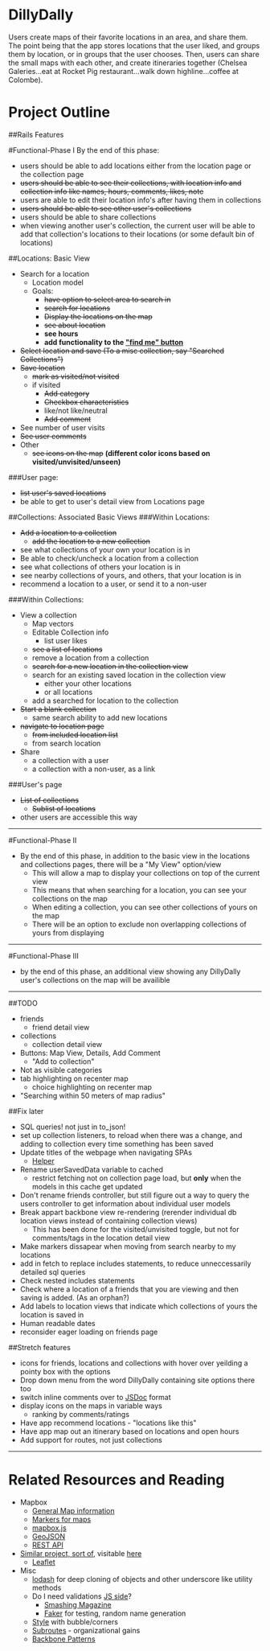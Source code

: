 DillyDally
===

Users create maps of their favorite locations in an area, and share them. The point being that the app stores locations that the user liked, and groups them by location, or in groups that the user chooses. Then, users can share the small maps with each other, and create itineraries together (Chelsea Galeries…eat at Rocket Pig restaurant…walk down highline…coffee at Colombe).

Project Outline
===
##Rails Features

#Functional-Phase I
By the end of this phase:

* users should be able to add locations either from the location page or the collection page
* ~~users should be able to see their collections, with location info and collection info like names, hours, comments, likes, note~~
* users are able to edit their location info's after having them in collections
* ~~users should be able to see other user's collections~~
* users should be able to share collections
* when viewing another user's collection, the current user will be able to add that collection's locations to their locations (or some default bin of locations)


##Locations: Basic View
* Search for a location
	* Location model
	* Goals:
		* ~~have option to select area to search in~~
		* ~~search for locations~~
		* ~~Display the locations on the map~~
		* ~~see about location~~
		* **see hours**
		* **add functionality to the ["find me" button](http://www.mapbox.com/mapbox.js/example/v1.0.0/geolocation/)**
* ~~Select location and save (To a misc collection, say "Searched Collections")~~
* ~~Save location~~
	* ~~mark as visited/not visited~~
	* if visited
		* ~~Add category~~
		* ~~Checkbox characteristics~~
		* like/not like/neutral
		* ~~Add comment~~
* See number of user visits
* ~~See user comments~~
* Other
	* ~~see icons on the map~~ **(different color icons based on visited/unvisited/unseen)**
	
###User page:
* ~~list user's saved locations~~
* be able to get to user's detail view from Locations page


##Collections: Associated Basic Views
###Within Locations:
* ~~Add a location to a collection~~
	* ~~add the location to a new collection~~
* see what collections of your own your location is in
* Be able to check/uncheck a location from a collection
* see what collections of others your location is in
* see nearby collections of yours, and others, that your location is in
* recommend a location to a user, or send it to a non-user

###Within Collections:
* View a collection
	* Map vectors
	* Editable Collection info
		* list user likes
	* ~~see a list of locations~~
	* remove a location from a collection
	* ~~search for a new location in the collection view~~
	* search for an existing saved location in the collection view
		* either your other locations
		* or all locations
	* add a searched for location to the collection
* ~~Start a blank collection~~
	* same search ability to add new locations
* ~~navigate to location page~~
	* ~~from included location list~~
	* from search location
* Share
	* a collection with a user
	* a collection with a non-user, as a link

###User's page
* ~~List of collections~~
	* ~~Sublist of locations~~
* other users are accessible this way

---

#Functional-Phase II
* By the end of this phase, in addition to the basic view in the locations and collections pages, there will be a "My View" option/view
	* This will allow a map to display your collections on top of the current view
	* This means that when searching for a location, you can see your collections on the map
	* When editing a collection, you can see other collections of yours on the map
	* There will be an option to exclude non overlapping collections of yours from displaying

---

#Functional-Phase III
* by the end of this phase, an additional view showing any DillyDally user's collections on the map will be availible

---

##TODO
* friends
	* friend detail view
* collections
	* collection detail view
* Buttons: Map View, Details, Add Comment
	* "Add to collection"
* Not as visible categories
* tab highlighting on recenter map
	* choice highlighting on recenter map
* "Searching within 50 meters of map radius"



##Fix later
* SQL queries! not just in to_json!
* set up collection listeners, to reload when there was a change, and adding to collection every time something has been saved
* Update titles of the webpage when navigating SPAs
	* [Helper](https://github.com/pwhisenhunt/Backbonejs-Router-Title-Helper)
* Rename userSavedData variable to cached
	* restrict fetching not on collection page load, but **only** when the models in this cache get updated
* Don't rename friends controller, but still figure out a way to query the users controller to get information about individual user models
* Break appart backbone view re-rendering (rerender individual db location views instead of containing collection views)
	* This has been done for the visited/unvisited toggle, but not for comments/tags in the location detail view
* Make markers dissapear when moving from search nearby to my locations
* add in fetch to replace includes statements, to reduce unneccessarily detailed sql queries
* Check nested includes statements
* Check where a location of a friends that you are viewing and then saving is added. (As an orphan?)
* Add labels to location views that indicate which collections of yours the location is saved in
* Human readable dates
* reconsider eager loading on friends page

##Stretch features
* icons for friends, locations and collections with hover over yeilding a pointy box with the options
* Drop down menu from the word DillyDally containing site options there too
* switch inline comments over to [JSDoc](http://en.wikipedia.org/wiki/JSDoc) format
* display icons on the maps in variable ways
	* ranking by comments/ratings
* Have app recommend locations - "locations like this"
* Have app map out an itinerary based on locations and open hours
* Add support for routes, not just collections

---

Related Resources and Reading
===
* Mapbox
	* [General Map information](http://www.mapbox.com/developers/guide/) 
	* [Markers for maps](http://mapbox.com/maki/)
	* [mapbox.js](http://www.mapbox.com/mapbox.js/api/v1.3.1/)
	* [GeoJSON](http://www.geojson.org/)
	* [REST API](http://www.mapbox.com/developers/api/#map_resources)
* [Similar project, sort of](https://github.com/tmcw/togeojson/), visitable [here](http://geojson.io/)
	* [Leaflet](https://github.com/Leaflet/Leaflet.draw)
* Misc
	* [lodash](http://lodash.com/) for deep cloning of objects and other underscore like utility methods
	* Do I need validations [JS side](http://coding.smashingmagazine.com/2013/08/09/backbone-js-tips-patterns/)?
		* [Smashing Magazine](https://shop.smashingmagazine.com/smashing-book-3-printed-and-or-ebook.html#comments)
		* [Faker](http://rubygems.org/gems/faker) for testing, random name generation
	* [Style](http://ilikepixels.co.uk/drop/bubbler/) with bubble/corners
	* [Subroutes](http://www.geekdave.com/2012/04/05/module-specific-subroutes-in-backbone/) - organizational gains
	* [Backbone Patterns](http://ricostacruz.com/backbone-patterns/)
